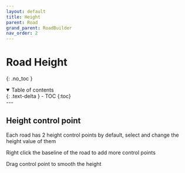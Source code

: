 ```yaml
---
layout: default
title: Height
parent: Road
grand_parent: RoadBuilder
nav_order: 2
---
```


# Road Height
{: .no_toc }

<details open markdown="block">
  <summary>
    Table of contents
  </summary>
  {: .text-delta }
- TOC
{:toc}
</details>
---

## Height control point


Each road has 2 height control points by default, select and change the height value of them


Right click the baseline of the road to add more control points


Drag control point to smooth the height